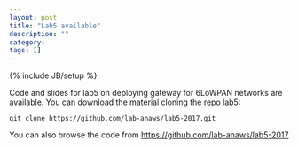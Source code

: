 ```yaml
---
layout: post
title: "Lab5 available"
description: ""
category: 
tags: []
---
```

{% include JB/setup %}

Code and slides for lab5 on deploying gateway for 6LoWPAN networks are available.
You can download the material cloning the repo lab5:
```
git clone https://github.com/lab-anaws/lab5-2017.git
```

You can also browse the code from  <https://github.com/lab-anaws/lab5-2017>

